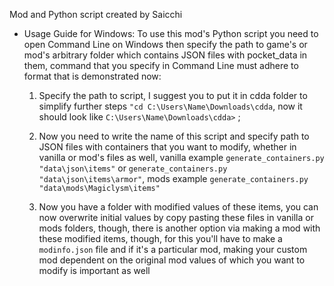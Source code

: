 Mod and Python script created by Saicchi

- Usage Guide for Windows: 
	To use this mod's Python script you need to open Command Line on Windows then specify the path to game's or mod's arbitrary folder which contains JSON files with pocket_data in them, command that you specify in Command Line must adhere to format that is demonstrated now:
	
	1) Specify the path to script, I suggest you to put it in cdda folder to simplify further steps `"cd C:\Users\Name\Downloads\cdda`, now it should look like `C:\Users\Name\Downloads\cdda>` ;
	
	2) Now you need to write the name of this script and specify path to JSON files with containers that you want to modify, whether in vanilla or mod's files as well, vanilla example `generate_containers.py "data\json\items"` or `generate_containers.py "data\json\items\armor"`, mods example `generate_containers.py "data\mods\Magiclysm\items"`
	
	3) Now you have a folder with modified values of these items, you can now overwrite initial values by copy pasting these files in vanilla or mods folders, though, there is another option via making a mod with these modified items, though, for this you'll have to make a `modinfo.json` file and if it's a particular mod, making your custom mod dependent on the original mod values of which you want to modify is important as well 
	